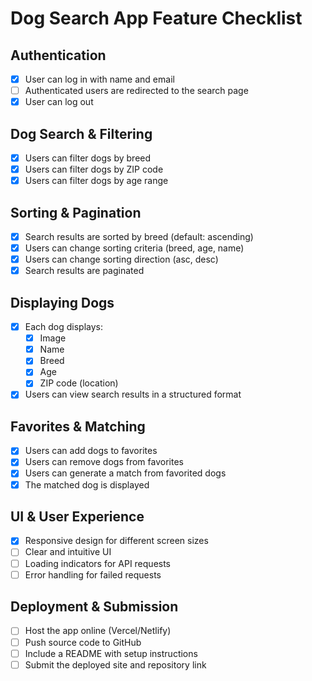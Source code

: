 # Dog Search App Feature Checklist

## Authentication
- [x] User can log in with name and email
- [ ] Authenticated users are redirected to the search page
- [x] User can log out

## Dog Search & Filtering
- [x] Users can filter dogs by breed
- [x] Users can filter dogs by ZIP code
- [x] Users can filter dogs by age range

## Sorting & Pagination
- [x] Search results are sorted by breed (default: ascending)
- [x] Users can change sorting criteria (breed, age, name)
- [x] Users can change sorting direction (asc, desc)
- [x] Search results are paginated

## Displaying Dogs
- [x] Each dog displays:
  - [x] Image
  - [x] Name
  - [x] Breed
  - [x] Age
  - [x] ZIP code (location)
- [x] Users can view search results in a structured format

## Favorites & Matching
- [x] Users can add dogs to favorites
- [x] Users can remove dogs from favorites
- [x] Users can generate a match from favorited dogs
- [x] The matched dog is displayed

## UI & User Experience
- [x] Responsive design for different screen sizes
- [ ] Clear and intuitive UI
- [ ] Loading indicators for API requests
- [ ] Error handling for failed requests

## Deployment & Submission
- [ ] Host the app online (Vercel/Netlify)
- [ ] Push source code to GitHub
- [ ] Include a README with setup instructions
- [ ] Submit the deployed site and repository link
